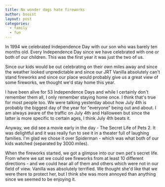```yaml
---
title: No wonder dogs hate fireworks
author: bsoist
layout: post
categories:
  - family
  - fun
---
```

In 1994 we celebrated Independence Day with our son who was barely ten months old. Every Independence Day since we have celebrated with one or both of our children. This was the first year it was just the two of us.

Since our kids would be out celebrating on their own miles away and since the weather looked unpredictable and since our JRT Vanilla absolutely can't stand fireworks and since our place would probably give us a great view of some fireworks, we thought we'd stay home this year.

I have been alive for 53 Independence Days and while I certainly don't remember them all, I only remember staying home once. I think that's true for most people too. We were talking yesterday about how July 4th is probably the biggest day of the year for "everyone" being out and about. I am always aware of the traffic on July 4th and Halloween but since the latter is more specific to certain ages, I think July 4th beats it.

Anyway, we did see a movie early in the day - The Secret Life of Pets 2. It was delightful and it was really fun to see it in a theater full of laughing families. I'm glad we chose it over Spiderman - which was what both of our kids watched (separated by 3000 miles).

When the fireworks started, we got a glimpse into our own pet's secret life. From where we sat we could see fireworks from at least 10 different directions - and we could hear all of them and others which were not in our field of view. Vanilla was absolutely terrified. We thought she'd like that we were there to protect her, but I think she was more annoyed than anything since we seemed to be enjoying it.

